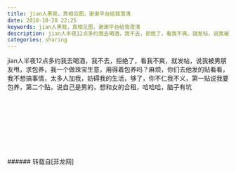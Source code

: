 ```yaml
---
title: jian人黑我，真相见图，谢谢平台给我澄清
date: 2018-10-28 22:25
keywords: jian人黑我，真相见图，谢谢平台给我澄清
description: jian人半夜12点多约我去喝酒，我不去，拒绝了，看我不爽，就发帖，说我被男朋友甩，求包养，我一个做珠宝生意，用得着包养吗？麻烦，你们去他发的贴看看，我不想搞事情，太多人加我，妨碍我的生活，够了，你不仁我不义，第一贴说我要包养，第二个贴，说自己是男的，想和女的合租，哈哈哈，脑子有坑
categories: sharing
---
```

<td class="t_f" id="postmessage_2181648">

jian人半夜12点多约我去喝酒，我不去，拒绝了，看我不爽，就发帖，说我被男朋友甩，求包养，我一个做珠宝生意，用得着包养吗？麻烦，你们去他发的贴看看，我不想搞事情，太多人加我，妨碍我的生活，够了，你不仁我不义，第一贴说我要包养，第二个贴，说自己是男的，想和女的合租，哈哈哈，脑子有坑<br/>
<img alt="" border="0" class="zoom" data-cf-modified-403853449b340e709c260e42-="" file="http://www.flw.ph/data/appbyme/upload/image/201810/28/iNBduQPrM8ex.jpg" id="aimg_xwqZO" lazyloadthumb="1" onclick="" onmouseover="" src="http://www.flw.ph/data/appbyme/upload/image/201810/28/iNBduQPrM8ex.jpg"/><br/>
<br/>
<img alt="" border="0" class="zoom" data-cf-modified-403853449b340e709c260e42-="" file="http://www.flw.ph/data/appbyme/upload/image/201810/28/POdOAY8lS8cm.jpg" id="aimg_ODR5g" lazyloadthumb="1" onclick="" onmouseover="" src="http://www.flw.ph/data/appbyme/upload/image/201810/28/POdOAY8lS8cm.jpg"/><br/>
<br/>
<img alt="" border="0" class="zoom" data-cf-modified-403853449b340e709c260e42-="" file="http://www.flw.ph/data/appbyme/upload/image/201810/28/Jsqa3QA9BPR9.jpg" id="aimg_DTNCJ" lazyloadthumb="1" onclick="" onmouseover="" src="http://www.flw.ph/data/appbyme/upload/image/201810/28/Jsqa3QA9BPR9.jpg"/><br/>
<br/>
<img alt="" border="0" class="zoom" data-cf-modified-403853449b340e709c260e42-="" file="http://www.flw.ph/data/appbyme/upload/image/201810/28/HGzFxaVUXiwO.jpg" id="aimg_vN5dQ" lazyloadthumb="1" onclick="" onmouseover="" src="http://www.flw.ph/data/appbyme/upload/image/201810/28/HGzFxaVUXiwO.jpg"/><br/>
<br/>
<img alt="" border="0" class="zoom" data-cf-modified-403853449b340e709c260e42-="" file="http://www.flw.ph/data/appbyme/upload/image/201810/28/indKmQ1wiNYd.jpg" id="aimg_PV957" lazyloadthumb="1" onclick="" onmouseover="" src="http://www.flw.ph/data/appbyme/upload/image/201810/28/indKmQ1wiNYd.jpg"/><br/>
<br/>
<img alt="" border="0" class="zoom" data-cf-modified-403853449b340e709c260e42-="" file="http://www.flw.ph/data/appbyme/upload/image/201810/28/YCpz3Mw90uHv.jpg" id="aimg_xzk8K" lazyloadthumb="1" onclick="" onmouseover="" src="http://www.flw.ph/data/appbyme/upload/image/201810/28/YCpz3Mw90uHv.jpg"/><br/>
<br/>
<img alt="" border="0" class="zoom" data-cf-modified-403853449b340e709c260e42-="" file="http://www.flw.ph/data/appbyme/upload/image/201810/28/vsmNMWOnhEzm.jpg" id="aimg_DLx00" lazyloadthumb="1" onclick="" onmouseover="" src="http://www.flw.ph/data/appbyme/upload/image/201810/28/vsmNMWOnhEzm.jpg"/><br/>
<br/>
<img alt="" border="0" class="zoom" data-cf-modified-403853449b340e709c260e42-="" file="http://www.flw.ph/data/appbyme/upload/image/201810/28/96AeX0p2AJsw.jpg" id="aimg_lX00f" lazyloadthumb="1" onclick="" onmouseover="" src="http://www.flw.ph/data/appbyme/upload/image/201810/28/96AeX0p2AJsw.jpg"/><br/>
<br/>
</td>
###### 转载自[菲龙网]